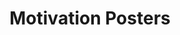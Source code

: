 ---
layout: page_project
id: motivation
status: active
title: Motivation Posters
tagline: Motivational Posters for IIIT-Delhi
contributors: 
 - vedants
 - sarthaka
 - sarthakm
trellourl: 
facebookurl: 
twitterurl:
behanceurl: https://www.behance.net/gallery/28589225/Motivational-Posters
permalink: /news/motivationalposters
image: motivation.jpg
---